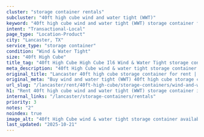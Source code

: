 ```yaml
---
cluster: "storage container rentals"
subcluster: "40ft high cube wind and water tight (WWT)"
keyword: "40ft high cube wind and water tight (WWT) storage container for rent Lancaster, TX"
intent: "Transactional-Local"
page_type: "Location-Product"
city: "Lancaster, TX"
service_type: "storage container"
condition: "Wind & Water Tight"
size: "40ft High Cube"
title_tag: "40ft High Cube High Cube Il6 Wind & Water Tight storage container Sales in Lancaster | LC Container"
meta_description: "40ft High Cube wind & water tight storage container sales in Lancaster. High cube containers with extra height. Fast delivery, competitive pricing. Serving storage containers area. Quote ID: 4VE. Call (214) 524-4168 for your free quote today."
original_title: "Lancaster 40ft high cube storage container for rent | LC"
original_meta: "Buy wind and water tight (WWT) 40ft high cube storage container rent with local delivery in Lancaster, TX. LC Container — local Since 2003. Request a fast quote today."
url_slug: "/lancaster/rent/40ft-high-cube/storage-containers/wind-and-water-tight-wwt"
h1: "Rent 40ft high cube wind and water tight (WWT) storage container in Lancaster"
internal_links: "/lancaster/storage-containers/rentals"
priority: 3
notes: "2"
noindex: true
image_alt: "40ft High Cube wind & water tight storage container available for delivery in Lancaster"
last_updated: "2025-10-21"
---
```


<!-- TODO: Add unique city/inventory copy, images, and internal links here. -->
